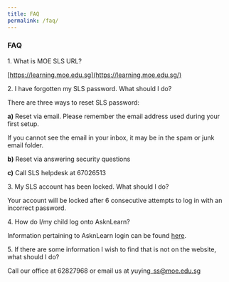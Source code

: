 ```yaml
---
title: FAQ
permalink: /faq/
---
```

### **FAQ**

1\. What is MOE SLS URL?

[https://learning.moe.edu.sg](https://learning.moe.edu.sg/)

2\. I have forgotten my SLS password. What should I do?

There are three ways to reset SLS password:

**a)** Reset via email. Please remember the email address used during your first setup.

If you cannot see the email in your inbox, it may be in the spam or junk email folder.

**b)** Reset via answering security questions

**c)** Call SLS helpdesk at 67026513
  
3\. My SLS account has been locked. What should I do?

Your account will be locked after 6 consecutive attempts to log in with an incorrect password.

4\. How do I/my child log onto AsknLearn?

Information pertaining to AsknLearn login can be found [here](https://lms.asknlearn.com/corp/UserProfile/ForgotPassword/ForgotRoot.aspx).

5\. If there are some information I wish to find that is not on the website, what should I do?
  
Call our office at 62827968 or email us at yuying\_ss@moe.edu.sg
